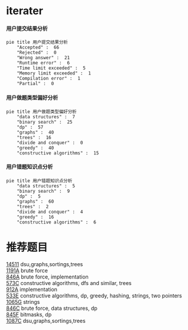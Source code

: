 # iterater

<!-- tabs:start -->



#### **用户提交结果分析**

```mermaid
pie title 用户提交结果分析
    "Accepted" :  66
    "Rejected" :  0
    "Wrong answer" :  21
    "Runtime error" :  6
    "Time limit exceeded" :  5
    "Memory limit exceeded" :  1
    "Compilation error" :  1
    "Partial" :  0
```

#### **用户做题类型偏好分析**

```mermaid
pie title 用户做题类型偏好分析
    "data structures" :  7
    "binary search" :  25
    "dp" :  57
    "graphs" :  40
    "trees" :  16
    "divide and conquer" :  0
    "greedy" :  40
    "constructive algorithms" :  15
```
#### **用户错题知识点分析**

```mermaid
pie title 用户错题知识点分析
    "data structures" :  5
    "binary search" :  9
    "dp" :  5
    "graphs" :  60
    "trees" :  2
    "divide and conquer" :  4
    "greedy" :  16
    "constructive algorithms" :  6
```



<!-- tabs:end -->
# 推荐题目
[14511](https://codeforces.com/contest/1451/problem/1)		dsu,graphs,sortings,trees		  
[1191A](https://codeforces.com/contest/1191/problem/A)		brute force		  
[846A](https://codeforces.com/contest/846/problem/A)		brute force,
                        implementation		  
[573C](https://codeforces.com/contest/573/problem/C)		constructive algorithms,
                        dfs and similar,
                        trees		  
[912A](https://codeforces.com/contest/912/problem/A)		implementation		  
[533E](https://codeforces.com/contest/533/problem/E)		constructive algorithms,
                        dp,
                        greedy,
                        hashing,
                        strings,
                        two pointers		  
[1065G](https://codeforces.com/contest/1065/problem/G)		strings		  
[846C](https://codeforces.com/contest/846/problem/C)		brute force,
                        data structures,
                        dp		  
[845F](https://codeforces.com/contest/845/problem/F)		bitmasks,
                        dp		  
[1087C](https://codeforces.com/contest/1087/problem/C)		dsu,graphs,sortings,trees		  
